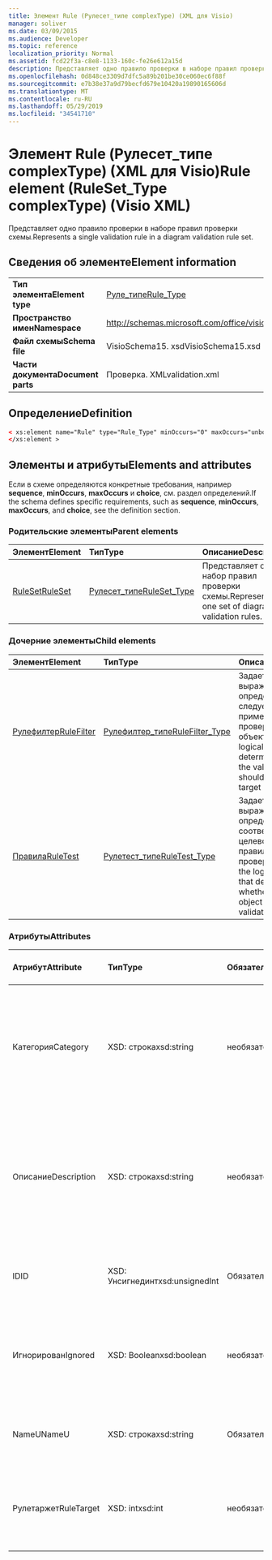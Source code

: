 ```yaml
---
title: Элемент Rule (Рулесет_типе complexType) (XML для Visio)
manager: soliver
ms.date: 03/09/2015
ms.audience: Developer
ms.topic: reference
localization_priority: Normal
ms.assetid: fcd22f3a-c8e8-1133-160c-fe26e612a15d
description: Представляет одно правило проверки в наборе правил проверки схемы.
ms.openlocfilehash: 0d848ce3309d7dfc5a89b201be30ce060ec6f88f
ms.sourcegitcommit: e7b38e37a9d79becfd679e10420a19890165606d
ms.translationtype: MT
ms.contentlocale: ru-RU
ms.lasthandoff: 05/29/2019
ms.locfileid: "34541710"
---
```

# <a name="rule-element-rulesettype-complextype-visio-xml"></a><span data-ttu-id="2012e-103">Элемент Rule (Рулесет_типе complexType) (XML для Visio)</span><span class="sxs-lookup"><span data-stu-id="2012e-103">Rule element (RuleSet_Type complexType) (Visio XML)</span></span>

<span data-ttu-id="2012e-104">Представляет одно правило проверки в наборе правил проверки схемы.</span><span class="sxs-lookup"><span data-stu-id="2012e-104">Represents a single validation rule in a diagram validation rule set.</span></span>
  
## <a name="element-information"></a><span data-ttu-id="2012e-105">Сведения об элементе</span><span class="sxs-lookup"><span data-stu-id="2012e-105">Element information</span></span>

|||
|:-----|:-----|
|<span data-ttu-id="2012e-106">**Тип элемента**</span><span class="sxs-lookup"><span data-stu-id="2012e-106">**Element type**</span></span> <br/> |[<span data-ttu-id="2012e-107">Руле_типе</span><span class="sxs-lookup"><span data-stu-id="2012e-107">Rule_Type</span></span>](rule_type-complextypevisio-xml.md) <br/> |
|<span data-ttu-id="2012e-108">**Пространство имен**</span><span class="sxs-lookup"><span data-stu-id="2012e-108">**Namespace**</span></span> <br/> |http://schemas.microsoft.com/office/visio/2012/main  <br/> |
|<span data-ttu-id="2012e-109">**Файл схемы**</span><span class="sxs-lookup"><span data-stu-id="2012e-109">**Schema file**</span></span> <br/> |<span data-ttu-id="2012e-110">VisioSchema15. xsd</span><span class="sxs-lookup"><span data-stu-id="2012e-110">VisioSchema15.xsd</span></span>  <br/> |
|<span data-ttu-id="2012e-111">**Части документа**</span><span class="sxs-lookup"><span data-stu-id="2012e-111">**Document parts**</span></span> <br/> |<span data-ttu-id="2012e-112">Проверка. XML</span><span class="sxs-lookup"><span data-stu-id="2012e-112">validation.xml</span></span>  <br/> |
   
## <a name="definition"></a><span data-ttu-id="2012e-113">Определение</span><span class="sxs-lookup"><span data-stu-id="2012e-113">Definition</span></span>

```XML
< xs:element name="Rule" type="Rule_Type" minOccurs="0" maxOccurs="unbounded" >
</xs:element >
```

## <a name="elements-and-attributes"></a><span data-ttu-id="2012e-114">Элементы и атрибуты</span><span class="sxs-lookup"><span data-stu-id="2012e-114">Elements and attributes</span></span>

<span data-ttu-id="2012e-115">Если в схеме определяются конкретные требования, например **sequence**, **minOccurs**, **maxOccurs** и **choice**, см. раздел определений.</span><span class="sxs-lookup"><span data-stu-id="2012e-115">If the schema defines specific requirements, such as **sequence**, **minOccurs**, **maxOccurs**, and **choice**, see the definition section.</span></span> 
  
### <a name="parent-elements"></a><span data-ttu-id="2012e-116">Родительские элементы</span><span class="sxs-lookup"><span data-stu-id="2012e-116">Parent elements</span></span>

|<span data-ttu-id="2012e-117">**Элемент**</span><span class="sxs-lookup"><span data-stu-id="2012e-117">**Element**</span></span>|<span data-ttu-id="2012e-118">**Тип**</span><span class="sxs-lookup"><span data-stu-id="2012e-118">**Type**</span></span>|<span data-ttu-id="2012e-119">**Описание**</span><span class="sxs-lookup"><span data-stu-id="2012e-119">**Description**</span></span>|
|:-----|:-----|:-----|
|[<span data-ttu-id="2012e-120">RuleSet</span><span class="sxs-lookup"><span data-stu-id="2012e-120">RuleSet</span></span>](ruleset-element-rulesets_type-complextypevisio-xml.md) <br/> |[<span data-ttu-id="2012e-121">Рулесет_типе</span><span class="sxs-lookup"><span data-stu-id="2012e-121">RuleSet_Type</span></span>](ruleset_type-complextypevisio-xml.md) <br/> |<span data-ttu-id="2012e-122">Представляет один набор правил проверки схемы.</span><span class="sxs-lookup"><span data-stu-id="2012e-122">Represents one set of diagram-validation rules.</span></span>  <br/> |
   
### <a name="child-elements"></a><span data-ttu-id="2012e-123">Дочерние элементы</span><span class="sxs-lookup"><span data-stu-id="2012e-123">Child elements</span></span>

|<span data-ttu-id="2012e-124">**Элемент**</span><span class="sxs-lookup"><span data-stu-id="2012e-124">**Element**</span></span>|<span data-ttu-id="2012e-125">**Тип**</span><span class="sxs-lookup"><span data-stu-id="2012e-125">**Type**</span></span>|<span data-ttu-id="2012e-126">**Описание**</span><span class="sxs-lookup"><span data-stu-id="2012e-126">**Description**</span></span>|
|:-----|:-----|:-----|
|[<span data-ttu-id="2012e-127">Рулефилтер</span><span class="sxs-lookup"><span data-stu-id="2012e-127">RuleFilter</span></span>](rulefilter-element-rule_type-complextypevisio-xml.md) <br/> |[<span data-ttu-id="2012e-128">Рулефилтер_типе</span><span class="sxs-lookup"><span data-stu-id="2012e-128">RuleFilter_Type</span></span>](rulefilter_type-complextypevisio-xml.md) <br/> |<span data-ttu-id="2012e-129">Задает логическое выражение, определяющее, следует ли применять правило проверки к целевому объекту.</span><span class="sxs-lookup"><span data-stu-id="2012e-129">Specifies the logical expression that determines whether the validation rule should be applied to a target object.</span></span>  <br/> |
|[<span data-ttu-id="2012e-130">Правила</span><span class="sxs-lookup"><span data-stu-id="2012e-130">RuleTest</span></span>](ruletest-element-rule_type-complextypevisio-xml.md) <br/> |[<span data-ttu-id="2012e-131">Рулетест_типе</span><span class="sxs-lookup"><span data-stu-id="2012e-131">RuleTest_Type</span></span>](ruletest_type-complextypevisio-xml.md) <br/> |<span data-ttu-id="2012e-132">Задает логическое выражение, которое определяет, соответствует ли целевой объект правилу проверки.</span><span class="sxs-lookup"><span data-stu-id="2012e-132">Specifies the logical expression that determines whether the target object satisfies the validation rule.</span></span>  <br/> |
   
### <a name="attributes"></a><span data-ttu-id="2012e-133">Атрибуты</span><span class="sxs-lookup"><span data-stu-id="2012e-133">Attributes</span></span>

|<span data-ttu-id="2012e-134">**Атрибут**</span><span class="sxs-lookup"><span data-stu-id="2012e-134">**Attribute**</span></span>|<span data-ttu-id="2012e-135">**Тип**</span><span class="sxs-lookup"><span data-stu-id="2012e-135">**Type**</span></span>|<span data-ttu-id="2012e-136">**Обязательный**</span><span class="sxs-lookup"><span data-stu-id="2012e-136">**Required**</span></span>|<span data-ttu-id="2012e-137">**Описание**</span><span class="sxs-lookup"><span data-stu-id="2012e-137">**Description**</span></span>|<span data-ttu-id="2012e-138">**Возможные значения**</span><span class="sxs-lookup"><span data-stu-id="2012e-138">**Possible values**</span></span>|
|:-----|:-----|:-----|:-----|:-----|
|<span data-ttu-id="2012e-139">Категория</span><span class="sxs-lookup"><span data-stu-id="2012e-139">Category</span></span>  <br/> |<span data-ttu-id="2012e-140">XSD: строка</span><span class="sxs-lookup"><span data-stu-id="2012e-140">xsd:string</span></span>  <br/> |<span data-ttu-id="2012e-141">необязательный</span><span class="sxs-lookup"><span data-stu-id="2012e-141">optional</span></span>  <br/> |<span data-ttu-id="2012e-142">Задает текст, отображаемый в столбце **категорий** окна "проблемы".</span><span class="sxs-lookup"><span data-stu-id="2012e-142">Specifies the text displayed in the **Category** column of the Issues window.</span></span> <span data-ttu-id="2012e-143">Значение по умолчанию — пустая строка.</span><span class="sxs-lookup"><span data-stu-id="2012e-143">Default is an empty string.</span></span>  <br/> |<span data-ttu-id="2012e-144">Значения типа String: XSD.</span><span class="sxs-lookup"><span data-stu-id="2012e-144">Values of the xsd:string type.</span></span>  <br/> |
|<span data-ttu-id="2012e-145">Описание</span><span class="sxs-lookup"><span data-stu-id="2012e-145">Description</span></span>  <br/> |<span data-ttu-id="2012e-146">XSD: строка</span><span class="sxs-lookup"><span data-stu-id="2012e-146">xsd:string</span></span>  <br/> |<span data-ttu-id="2012e-147">необязательный</span><span class="sxs-lookup"><span data-stu-id="2012e-147">optional</span></span>  <br/> |<span data-ttu-id="2012e-148">Задает описание правила проверки, которое отображается в пользовательском интерфейсе.</span><span class="sxs-lookup"><span data-stu-id="2012e-148">Specifies the description of the validation rule that appears in the user interface.</span></span> <span data-ttu-id="2012e-149">Значение по умолчанию — "Unknown".</span><span class="sxs-lookup"><span data-stu-id="2012e-149">Default is "Unknown".</span></span>  <br/> |<span data-ttu-id="2012e-150">Значения типа String: XSD.</span><span class="sxs-lookup"><span data-stu-id="2012e-150">Values of the xsd:string type.</span></span>  <br/> |
|<span data-ttu-id="2012e-151">ID</span><span class="sxs-lookup"><span data-stu-id="2012e-151">ID</span></span>  <br/> |<span data-ttu-id="2012e-152">XSD: Унсигнединт</span><span class="sxs-lookup"><span data-stu-id="2012e-152">xsd:unsignedInt</span></span>  <br/> |<span data-ttu-id="2012e-153">Обязательный</span><span class="sxs-lookup"><span data-stu-id="2012e-153">required</span></span>  <br/> |<span data-ttu-id="2012e-154">Задает уникальный идентификатор для правила проверки.</span><span class="sxs-lookup"><span data-stu-id="2012e-154">Specifies the unique identifier for the validation rule.</span></span>  <br/> |<span data-ttu-id="2012e-155">Значения типа XSD: Унсигнединт.</span><span class="sxs-lookup"><span data-stu-id="2012e-155">Values of the xsd:unsignedInt type.</span></span>  <br/> |
|<span data-ttu-id="2012e-156">Игнорирован</span><span class="sxs-lookup"><span data-stu-id="2012e-156">Ignored</span></span>  <br/> |<span data-ttu-id="2012e-157">XSD: Boolean</span><span class="sxs-lookup"><span data-stu-id="2012e-157">xsd:boolean</span></span>  <br/> |<span data-ttu-id="2012e-158">необязательный</span><span class="sxs-lookup"><span data-stu-id="2012e-158">optional</span></span>  <br/> |<span data-ttu-id="2012e-159">Указывает, игнорируется ли правило проверки.</span><span class="sxs-lookup"><span data-stu-id="2012e-159">Specifies whether the validation rule is currently ignored.</span></span> <span data-ttu-id="2012e-160">Значение по умолчанию — false.</span><span class="sxs-lookup"><span data-stu-id="2012e-160">Default is False.</span></span>  <br/> |<span data-ttu-id="2012e-161">Значения типа XSD: Boolean.</span><span class="sxs-lookup"><span data-stu-id="2012e-161">Values of the xsd:boolean type.</span></span>  <br/> |
|<span data-ttu-id="2012e-162">NameU</span><span class="sxs-lookup"><span data-stu-id="2012e-162">NameU</span></span>  <br/> |<span data-ttu-id="2012e-163">XSD: строка</span><span class="sxs-lookup"><span data-stu-id="2012e-163">xsd:string</span></span>  <br/> |<span data-ttu-id="2012e-164">Обязательный</span><span class="sxs-lookup"><span data-stu-id="2012e-164">required</span></span>  <br/> |<span data-ttu-id="2012e-165">Задает универсальное имя правила проверки.</span><span class="sxs-lookup"><span data-stu-id="2012e-165">Specifies the universal name of the validation rule.</span></span>  <br/> |<span data-ttu-id="2012e-166">Значения типа String: XSD.</span><span class="sxs-lookup"><span data-stu-id="2012e-166">Values of the xsd:string type.</span></span>  <br/> |
|<span data-ttu-id="2012e-167">Рулетаржет</span><span class="sxs-lookup"><span data-stu-id="2012e-167">RuleTarget</span></span>  <br/> |<span data-ttu-id="2012e-168">XSD: int</span><span class="sxs-lookup"><span data-stu-id="2012e-168">xsd:int</span></span>  <br/> |<span data-ttu-id="2012e-169">необязательный</span><span class="sxs-lookup"><span data-stu-id="2012e-169">optional</span></span>  <br/> |<span data-ttu-id="2012e-170">Указывает тип объекта, к которому применяется правило проверки.</span><span class="sxs-lookup"><span data-stu-id="2012e-170">Specifies the type of object to which the validation rule applies.</span></span>  <br/> |<span data-ttu-id="2012e-171">Значения типа XSD: int.</span><span class="sxs-lookup"><span data-stu-id="2012e-171">Values of the xsd:int type.</span></span>  <br/> |
   

